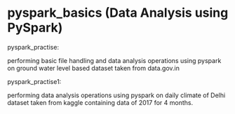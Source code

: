 # pyspark_basics (Data Analysis using PySpark)
pyspark_practise:

performing basic file handling and data analysis operations using pyspark on ground water level based dataset taken from data.gov.in

pyspark_practise1:

performing data analysis operations using pyspark on daily climate of Delhi dataset taken from kaggle containing data of 2017 for 4 months.
